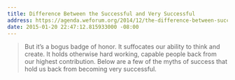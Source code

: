 ```yaml
---
title: Difference Between the Successful and Very Successful
address: https://agenda.weforum.org/2014/12/the-difference-between-successful-and-very-successful-people/
date: 2015-01-20 22:47:12.815933000 -08:00
---
```


> But it’s a bogus badge of honor. It suffocates our ability to think and create. It holds otherwise hard working, capable people back from our highest contribution. Below are a few of the myths of success that hold us back from becoming very successful.
